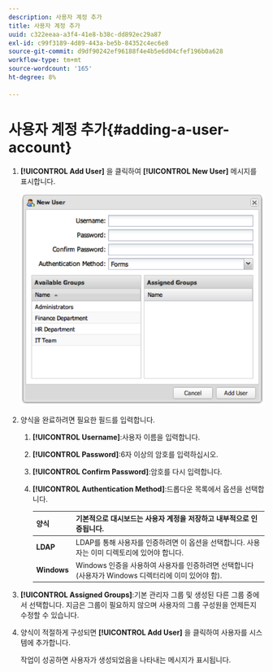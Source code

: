 ```yaml
---
description: 사용자 계정 추가
title: 사용자 계정 추가
uuid: c322eeaa-a3f4-41e8-b38c-dd892ec29a87
exl-id: c99f3189-4d89-443a-be5b-84352c4ec6e8
source-git-commit: d9df90242ef96188f4e4b5e6d04cfef196b0a628
workflow-type: tm+mt
source-wordcount: '165'
ht-degree: 8%

---
```


# 사용자 계정 추가{#adding-a-user-account}

1. **[!UICONTROL Add User]** 을 클릭하여 **[!UICONTROL New User]** 메시지를 표시합니다.

   ![](assets/add_user_account.png)

1. 양식을 완료하려면 필요한 필드를 입력합니다.
   1. **[!UICONTROL Username]**:사용자 이름을 입력합니다.
   1. **[!UICONTROL Password]**:6자 이상의 암호를 입력하십시오.
   1. **[!UICONTROL Confirm Password]**:암호를 다시 입력합니다.
   1. **[!UICONTROL Authentication Method]**:드롭다운 목록에서 옵션을 선택합니다.

      | **양식** | 기본적으로 대시보드는 사용자 계정을 저장하고 내부적으로 인증됩니다. |
      |---|---|
      | **LDAP** | LDAP를 통해 사용자를 인증하려면 이 옵션을 선택합니다. 사용자는 이미 디렉토리에 있어야 합니다. |
      | **Windows** | Windows 인증을 사용하여 사용자를 인증하려면 선택합니다(사용자가 Windows 디렉터리에 이미 있어야 함). |

1. **[!UICONTROL Assigned Groups]**:기본 관리자 그룹 및 생성된 다른 그룹 중에서 선택합니다. 지금은 그룹이 필요하지 않으며 사용자의 그룹 구성원을 언제든지 수정할 수 있습니다.
1. 양식이 적절하게 구성되면 **[!UICONTROL Add User]** 을 클릭하여 사용자를 시스템에 추가합니다.

   작업이 성공하면 사용자가 생성되었음을 나타내는 메시지가 표시됩니다.
